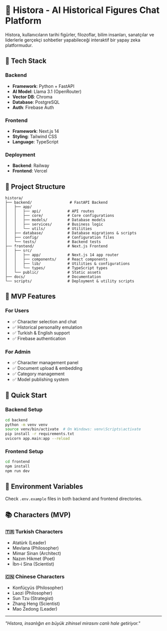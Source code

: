 # 📂 Histora - AI Historical Figures Chat Platform

Histora, kullanıcıların tarihi figürler, filozoflar, bilim insanları, sanatçılar ve liderlerle gerçekçi sohbetler yapabileceği interaktif bir yapay zeka platformudur.

## 🚀 Tech Stack

### Backend
- **Framework**: Python + FastAPI
- **AI Model**: Llama 3.1 (OpenRouter)
- **Vector DB**: Chroma
- **Database**: PostgreSQL
- **Auth**: Firebase Auth

### Frontend
- **Framework**: Next.js 14
- **Styling**: Tailwind CSS
- **Language**: TypeScript

### Deployment
- **Backend**: Railway
- **Frontend**: Vercel

## 📁 Project Structure

```
histora/
├── backend/                 # FastAPI Backend
│   ├── app/
│   │   ├── api/            # API routes
│   │   ├── core/           # Core configurations
│   │   ├── models/         # Database models
│   │   ├── services/       # Business logic
│   │   └── utils/          # Utilities
│   ├── database/           # Database migrations & scripts
│   ├── config/             # Configuration files
│   └── tests/              # Backend tests
├── frontend/               # Next.js Frontend
│   ├── src/
│   │   ├── app/            # Next.js 14 app router
│   │   ├── components/     # React components
│   │   ├── lib/            # Utilities & configurations
│   │   └── types/          # TypeScript types
│   └── public/             # Static assets
├── docs/                   # Documentation
└── scripts/                # Deployment & utility scripts
```

## 🎯 MVP Features

### For Users
- ✅ Character selection and chat
- ✅ Historical personality emulation
- ✅ Turkish & English support
- ✅ Firebase authentication

### For Admin
- ✅ Character management panel
- ✅ Document upload & embedding
- ✅ Category management
- ✅ Model publishing system

## 🏁 Quick Start

### Backend Setup
```bash
cd backend
python -m venv venv
source venv/bin/activate  # On Windows: venv\Scripts\activate
pip install -r requirements.txt
uvicorn app.main:app --reload
```

### Frontend Setup
```bash
cd frontend
npm install
npm run dev
```

## 🔧 Environment Variables

Check `.env.example` files in both backend and frontend directories.

## 📚 Characters (MVP)

### 🇹🇷 Turkish Characters
- Atatürk (Leader)
- Mevlana (Philosopher) 
- Mimar Sinan (Architect)
- Nazım Hikmet (Poet)
- İbn-i Sina (Scientist)

### 🇨🇳 Chinese Characters  
- Konfüçyüs (Philosopher)
- Laozi (Philosopher)
- Sun Tzu (Strategist)
- Zhang Heng (Scientist)
- Mao Zedong (Leader)

---
*"Histora, insanlığın en büyük zihinsel mirasını canlı hale getiriyor."*
